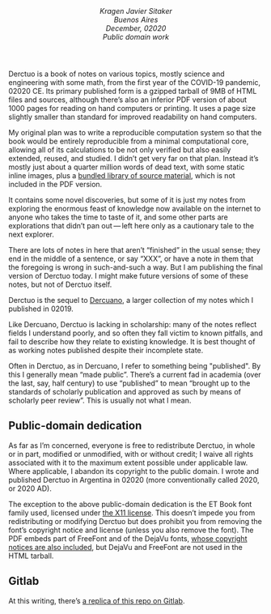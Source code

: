<p style="text-align: center; margin: 4em"><i>Kragen Javier Sitaker<br />
Buenos Aires<br />
December, 02020<br />
Public domain work</i></p>

Derctuo is a book of notes on various topics, mostly science and
engineering with some math, from the first year of the COVID-19
pandemic, 02020 CE.  Its primary published form is a gzipped tarball
of 9MB of HTML files and sources,
although there’s also an inferior PDF version of about
1000 pages for reading on hand computers or printing.
It uses a page size slightly smaller than standard for improved
readability on hand computers.

My original plan was to write a reproducible
computation system so that the book would be entirely reproducible
from a minimal computational core, allowing all of its calculations to
be not only verified but also easily extended, reused, and studied.
I didn’t get very far on that plan.  Instead
it’s mostly just about a quarter million words of dead text, with some
static inline images, plus a [bundled library of source
material](notes/library), which is not included in the PDF version.

It contains some novel discoveries, but some of it is just my notes
from exploring the enormous feast of knowledge now available on the
internet to anyone who takes the time to taste of it, and some other
parts are explorations that didn’t pan out — left here only as a
cautionary tale to the next explorer.

There are lots of notes in here that aren’t “finished” in the usual
sense; they end in the middle of a sentence, or say “XXX”, or have a
note in them that the foregoing is wrong in such-and-such a way.  But
I am publishing the final version of Derctuo today.  I might make
future versions of some of these notes, but not of Derctuo itself.

Derctuo is the sequel to
[Dercuano](http://canonical.org/~kragen/dercuano), a larger collection
of my notes which I published in 02019.

Like Dercuano, Derctuo is lacking in scholarship: many of the notes
reflect fields I understand poorly, and so often they fall victim to
known pitfalls, and fail to describe how they relate to existing
knowledge.  It is best thought of as working notes published despite
their incomplete state.

Often in Derctuo, as in Dercuano, I refer to something being
"published".  By this I generally mean “made public”.  There’s a
current fad in academia (over the last, say, half century) to use
“published” to mean “brought up to the standards of scholarly
publication and approved as such by means of scholarly peer review”.
This is usually not what I mean.

## Public-domain dedication ##

As far as I’m concerned, everyone is free to redistribute Derctuo, in
whole or in part, modified or unmodified, with or without credit; I
waive all rights associated with it to the maximum extent possible
under applicable law.  Where applicable, I abandon its copyright to
the public domain.  I wrote and published Derctuo in Argentina in
02020 (more conventionally called 2020, or 2020 AD).

The exception to the above public-domain dedication is the ET Book
font family used, licensed under [the X11
license](liabilities/LICENSE.ETBook).  This doesn’t impede you from
redistributing or modifying Derctuo but does prohibit you from
removing the font’s copyright notice and license (unless you also
remove the font).  The PDF embeds part of FreeFont and of the DejaVu
fonts, [whose copyright notices are also
included](liabilities/dejavu-copyright), but DejaVu and FreeFont are
not used in the HTML tarball.

## Gitlab ##

At this writing, there’s [a replica of this repo on
Gitlab](https://gitlab.com/kragen/derctuo).